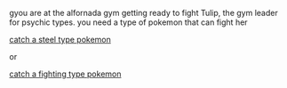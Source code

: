 gyou are at the alfornada gym getting ready to fight Tulip, the gym leader for psychic types.
you need a type of pokemon that can fight her

[catch a steel type pokemon](alfornada-defeated.md)

or

[catch a fighting type pokemon](defeated.md)